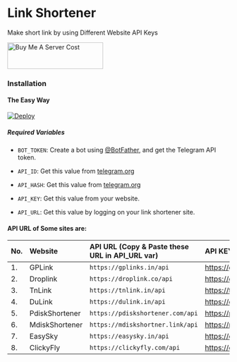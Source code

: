 # Link Shortener
Make short link by using Different Website API Keys

<a href="https://www.buymeacoffee.com/AKBotZ" target="_blank"><img src="https://cdn.buymeacoffee.com/buttons/v2/default-blue.png" alt="Buy Me A Server Cost" style="height: 60px !important;width: 217px !important;" ></a>

### Installation

#### The Easy Way

[![Deploy](https://www.herokucdn.com/deploy/button.svg)](https://heroku.com/deploy)

##### Required Variables

* `BOT_TOKEN`: Create a bot using [@BotFather](https://telegram.dog/BotFather), and get the Telegram API token.

* `API_ID`: Get this value from [telegram.org](https://my.telegram.org/apps)
* `API_HASH`: Get this value from [telegram.org](https://my.telegram.org/apps)
* `API_KEY`: Get this value from your website.
* `API_URL`: Get this value by logging on your link shortener site.

#### API URL of Some sites are:

|No.|   Website        | API URL (Copy & Paste these URL in API_URL var)          |          API KEY (Get API KEY From Site)    |
|---|:-----------------|:---------------------------------------------------------|:--------------------------------------------|
|1. |  GPLink          |   `https://gplinks.in/api`                               |https://gplinks.in/member/tools/api          |
|2. |  Droplink        |   `https://droplink.co/api`                              |https://droplink.co/member/tools/api         |
|3. |  TnLink          |   `https://tnlink.in/api`                                |https://tnlink.in/member/tools/api           |
|4. |  DuLink          |   `https://dulink.in/api`                                |https://dulink.in/member/tools/api           |
|5. |  PdiskShortener  |   `https://pdiskshortener.com/api`                       |https://pdiskshortener.com/member/tools/api  |
|6. |  MdiskShortener  |   `https://mdiskshortner.link/api`                       |https://mdiskshortner.link/member/tools/api  |
|7. |  EasySky         |   `https://easysky.in/api`                               |https://easysky.in/members/tools/api         |
|8. |  ClickyFly       |   `https://clickyfly.com/api`                            |https://clickyfly.com/member/tools/api       |
